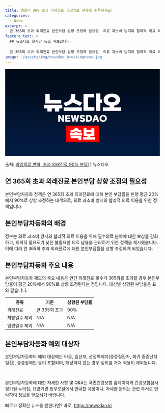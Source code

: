 ```yaml
---
title: 병원비 90% 초과 외래진료 과잉의료 변화에 주목하세요!
categories:
  - News
excerpt: >
  연 365회 초과 외래진료 본인부담 상향 조정의 필요성  의료 과소비 방지와 합리적 의료 이용을 위해 연 3…
feature_text: >
  ## 뉴스다오 실시간 뉴스 속보입니다.

  연 365회 초과 외래진료 본인부담 상향 조정의 필요성  의료 과소비 방지와 합리적 의료 이용을 위해 연 3…
image: '/assets/img/newsdao_breakingnews.jpg'
---
```


![뉴스다오 속보](/assets/img/newsdao_breakingnews.jpg)

<p>출처: <a href="https://newsdao.kr/4534" rel="dofollow">과잉의료 변화, 초과 외래진료 90% 부담!</a> | 뉴스다오</p>

<h2 data-ke-size="size26">연 365회 초과 외래진료 본인부담 상향 조정의 필요성</h2>
본인부담차등화 정책은 연 365회 초과 외래진료에 대해 본인 부담률을 현행 평균 20%에서 90%로 상향 조정하는 대책으로, 의료 과소비 방지와 합리적 의료 이용을 위한 정책입니다.

<h2 data-ke-size="size26">본인부담차등화의 배경</h2>
정부는 의료 과소비 방지와 합리적 의료 이용을 위해 필수의료 분야에 대한 보상을 강화하고, 의학적 필요도가 낮은 불필요한 의료 남용을 관리하기 위한 정책을 제시했습니다. 이에 따라 연 365회 초과 외래진료에 대한 본인부담률을 상향 조정하게 되었습니다.

<h2 data-ke-size="size26">본인부담차등화 주요 내용</h2>
본인부담차등화 제도의 주요 내용은 연간 외래진료 횟수가 365회를 초과할 경우 본인부담률이 평균 20%에서 90%로 상향 조정된다는 점입니다. 대상별 상향된 부담률은 표와 같습니다.

<table>
  <tr>
    <th>종류</th>
    <th>기준</th>
    <th>상향된 부담률</th>
  </tr>
  <tr>
    <td>외래진료</td>
    <td>연 365회 초과</td>
    <td>90%</td>
  </tr>
  <tr>
    <td>처방일수 제외</td>
    <td>N/A</td>
    <td>N/A</td>
  </tr>
  <tr>
    <td>입원일수 제외</td>
    <td>N/A</td>
    <td>N/A</td>
  </tr>
</table>

<h2 data-ke-size="size26">본인부담차등화 예외 대상자</h2>
본인부담차등화의 예외 대상에는 아동, 임산부, 산정특례자(중증질환자, 희귀 중증난치질환), 중증장애인 등이 포함되며, 해당하지 않는 경우 심의를 거쳐 적용이 제외됩니다.

<p data-ke-size="size16">&nbsp;</p>

본인부담차등화에 대한 자세한 사항 및 Q&A는 국민건강보험 홈페이지와 건강보험심사평가원 누리집, 요양기관 업무포털에서 안내할 예정이니, 자세한 문의는 관련 부서로 연락하여 정보를 얻으시기 바랍니다.
 

빠르고 정확한 뉴스를 원한다면? 바로, <a href="https://newsdao.kr" rel="dofollow">https://newsdao.kr</a>


    
